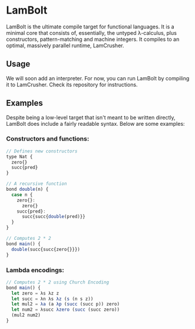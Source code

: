 LamBolt
=======

LamBolt is the ultimate compile target for functional languages. It is a minimal
core that consists of, essentially, the untyped λ-calculus, plus constructors,
pattern-matching and machine integers. It compiles to an optimal, massively
parallel runtime, LamCrusher.

Usage
-----

We will soon add an interpreter. For now, you can run LamBolt by compiling it to
LamCrusher. Check its repository for instructions.

Examples
--------

Despite being a low-level target that isn't meant to be written directly,
LamBolt does include a fairly readable syntax. Below are some examples:

### Constructors and functions:

```javascript
// Defines new constructors
type Nat {
  zero{}
  succ{pred}
}

// A recursive function
bond double(n) {
  case n {
    zero{}:
      zero{}
    succ{pred}:
      succ{succ{double(pred)}}
  }
}

// Computes 2 * 2
bond main() {
  double(succ{succ{zero{}}})
}
```

### Lambda encodings:

```javascript
// Computes 2 * 2 using Church Encoding
bond main() {
  let zero = λs λz z
  let succ = λn λs λz (s (n s z))
  let mul2 = λa (a λp (succ (succ p)) zero)
  let num2 = λsucc λzero (succ (succ zero))
  (mul2 num2)
}
```





